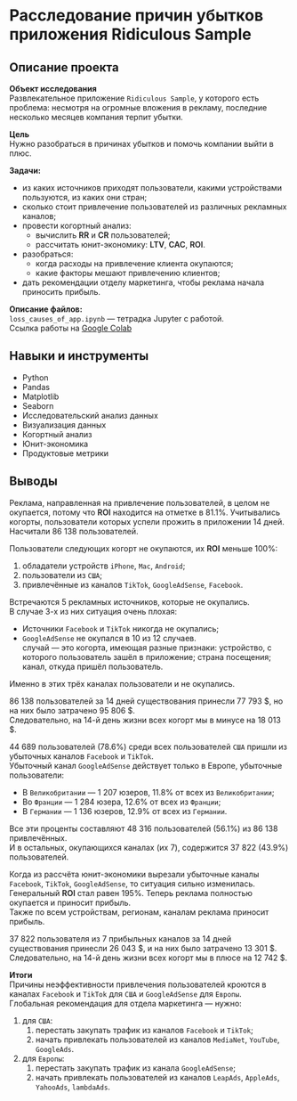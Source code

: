 # Расследование причин убытков приложения Ridiculous Sample

## Описание проекта

**Объект исследования**\
Развлекательное приложение `Ridiculous Sample`, у которого есть проблема: несмотря на огромные вложения в рекламу, последние несколько месяцев компания терпит убытки.

**Цель**\
Нужно разобраться в причинах убытков и помочь компании выйти в плюс.

**Задачи:**
* из каких источников приходят пользователи, какими устройствами пользуются, из каких они стран;
* сколько стоит привлечение пользователей из различных рекламных каналов;
* провести когортный анализ:
    * вычислить <span style='font-weight: 600'>RR</span> и <span style='font-weight: 600'>CR</span> пользователей;
    * рассчитать юнит-экономику: <span style='font-weight: 600'>LTV</span>, <span style='font-weight: 600'>CAC</span>, <span style='font-weight: 600'>ROI</span>.
* разобраться:
    * когда расходы на привлечение клиента окупаются;
    * какие факторы мешают привлечению клиентов;
* дать рекомендации отделу маркетинга, чтобы реклама начала приносить прибыль.

**Описание файлов:** \
`loss_causes_of_app.ipynb` — тетрадка Jupyter с работой.\
Ссылка работы на [Google Colab](https://colab.research.google.com/drive/1-VKwksZAzLs6lZ-F-DKicnCHEve1-hZw?usp=sharing)

## Навыки и инструменты
* Python
* Pandas
* Matplotlib
* Seaborn
* Исследовательский анализ данных
* Визуализация данных
* Когортный анализ
* Юнит-экономика
* Продуктовые метрики

 ## Выводы

Реклама, направленная на привлечение пользователей, в целом не окупается, потому что <span style='font-weight: 600'>ROI</span> находится на отметке в $81.1$%.
Учитывались когорты, пользователи которых успели прожить в приложении $14$ дней. Насчитали $86$ $138$ пользователей.

Пользователи следующих когорт не окупаются, их <span style='font-weight: 600'>ROI</span> меньше $100$%:
1. обладатели устройств `iPhone`, `Mac`, `Android`;
2. пользователи из `США`;
3. привлечённые из каналов `TikTok`, `GoogleAdSense`, `Facebook`.

Встречаются $5$ рекламных источников, которые не окупались.\
В случае $3$-х из них ситуация очень плохая:
* Источники `Facebook` и `TikTok` никогда не окупались;
* `GoogleAdSense` не окупался в $10$ из $12$ случаев.\
случай — это когорта, имеющая разные признаки: устройство, с которого пользователь зашёл в приложение; страна посещения; канал, откуда пришёл пользователь.

Именно в этих трёх каналах пользователи и не окупались.

$86$ $138$ пользователей за $14$ дней существования принесли $77$ $793$ $, но на них было затрачено $95$ $806$ $.\
Следовательно, на $14$-й день жизни всех когорт мы в минусе на $18$ $013$ $.

$44$ $689$ пользователей ($78.6$%) среди всех пользователей `США` пришли из убыточных каналов `Facebook` и `TikTok`.\
Убыточный канал `GoogleAdSense` действует только в Европе, убыточные пользователи:
* В `Великобритании` — $1$ $207$ юзеров, $11.8$% от всех из `Великобритании`;
* Во `Франции` — $1$ $284$ юзера, $12.6$% от всех из `Франции`;
* В `Германии` — $1$ $136$ юзеров, $12.9$% от всех из `Германии`.

Все эти проценты составляют $48$ $316$ пользователей ($56.1$%) из $86$ $138$ привлечённых.\
И в остальных, окупающихся каналах (их $7$), содержится $37$ $822$ ($43.9$%) пользователей.

Когда из рассчёта юнит-экономики вырезали убыточные каналы `Facebook`, `TikTok`, `GoogleAdSense`, то ситуация сильно изменилась.\
Генеральный <span style='font-weight: 600'>ROI</span> стал равен $195$%. Теперь реклама полностью окупается и приносит прибыль.\
Также по всем устройствам, регионам, каналам реклама приносит прибыль.

$37$ $822$ пользователя из $7$ прибыльных каналов за $14$ дней существования принесли $26$ $043$ $, и на них было затрачено $13$ $301$ $.\
Следовательно, на $14$-й день жизни всех когорт мы в плюсе на $12$ $742$ $.

**Итоги**\
Причины неэффективности привлечения пользователей кроются в каналах `Facebook` и `TikTok` для `США` и `GoogleAdSense` для `Европы`.\
Глобальная рекомендация для отдела маркетинга — нужно:
1. для `США`:
    1. перестать закупать трафик из каналов `Facebook` и `TikTok`;
    2. начать привлекать пользователей из каналов `MediaNet`, `YouTube`, `GoogleAds`.
2. для `Европы`:
    1. перестать закупать трафик из канала `GoogleAdSense`;
    2. начать привлекать пользователей из каналов `LeapAds`, `AppleAds`, `YahooAds`, `lambdaAds`.
